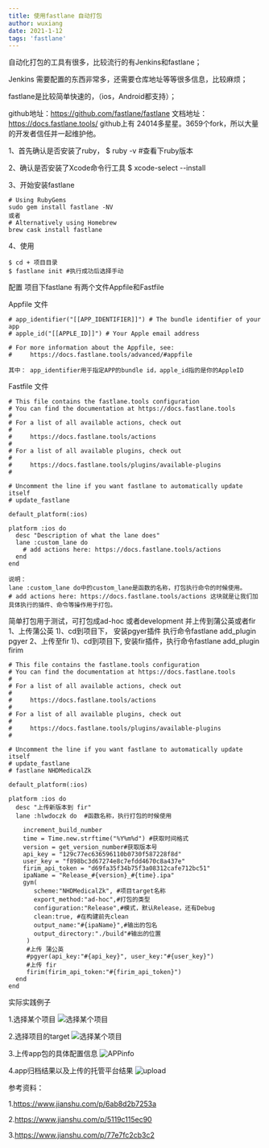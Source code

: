 ```yaml
---
title: 使用fastlane 自动打包
author: wuxiang
date: 2021-1-12
tags: 'fastlane'
---
```


自动化打包的工具有很多，比较流行的有Jenkins和fastlane；

Jenkins 需要配置的东西非常多，还需要仓库地址等等很多信息，比较麻烦；

fastlane是比较简单快速的，（ios，Android都支持）；

github地址：https://github.com/fastlane/fastlane 
文档地址：https://docs.fastlane.tools/
github上有 24014多星星。3659个fork，所以大量的开发者信任并一起维护他。

1、首先确认是否安装了ruby，
$ ruby -v #查看下ruby版本

2、确认是否安装了Xcode命令行工具
$ xcode-select --install 

3、开始安装fastlane
```
# Using RubyGems
sudo gem install fastlane -NV
或者
# Alternatively using Homebrew
brew cask install fastlane
```

4、使用
```
$ cd + 项目目录
$ fastlane init #执行成功后选择手动
```
配置 项目下fastlane 有两个文件Appfile和Fastfile

Appfile 文件
```
# app_identifier("[[APP_IDENTIFIER]]") # The bundle identifier of your app
# apple_id("[[APPLE_ID]]") # Your Apple email address

# For more information about the Appfile, see:
#     https://docs.fastlane.tools/advanced/#appfile

其中： app_identifier用于指定APP的bundle id，apple_id指的是你的AppleID
```

Fastfile 文件

```
# This file contains the fastlane.tools configuration
# You can find the documentation at https://docs.fastlane.tools
#
# For a list of all available actions, check out
#
#     https://docs.fastlane.tools/actions
#
# For a list of all available plugins, check out
#
#     https://docs.fastlane.tools/plugins/available-plugins
#

# Uncomment the line if you want fastlane to automatically update itself
# update_fastlane

default_platform(:ios)

platform :ios do
  desc "Description of what the lane does"
  lane :custom_lane do
    # add actions here: https://docs.fastlane.tools/actions
  end
end

说明：
lane :custom_lane do中的custom_lane是函数的名称，打包执行命令的时候使用。
# add actions here: https://docs.fastlane.tools/actions 这块就是让我们加具体执行的插件、命令等操作用于打包。
```

简单打包用于测试，可打包成ad-hoc 或者development
并上传到蒲公英或者fir
1、上传蒲公英
1)、cd到项目下， 安装pgyer插件 执行命令fastlane add_plugin pgyer
2、上传至fir
1)、cd到项目下, 安装fir插件，执行命令fastlane add_plugin firim

```
# This file contains the fastlane.tools configuration
# You can find the documentation at https://docs.fastlane.tools
#
# For a list of all available actions, check out
#
#     https://docs.fastlane.tools/actions
#
# For a list of all available plugins, check out
#
#     https://docs.fastlane.tools/plugins/available-plugins
#

# Uncomment the line if you want fastlane to automatically update itself
# update_fastlane
# fastlane NHDMedicalZk

default_platform(:ios)

platform :ios do
  desc "上传新版本到 fir"
  lane :hlwdoczk do  #函数名称，执行打包的时候使用

    increment_build_number
    time = Time.new.strftime("%Y%m%d") #获取时间格式
    version = get_version_number#获取版本号
    api_key = "129c77ec636596110b0730f587228f8d"
    user_key = "f898bc3d67274e8c7efdd4670c8a437e"
    firim_api_token = "d69fa35f34b75f3a08312cafe712bc51"
    ipaName = "Release_#{version}_#{time}.ipa"
    gym(
       scheme:"NHDMedicalZk", #项目target名称
       export_method:"ad-hoc",#打包的类型
       configuration:"Release",#模式，默认Release，还有Debug
       clean:true, #在构建前先clean
       output_name:"#{ipaName}",#输出的包名
       output_directory:"./build"#输出的位置
     )
     #上传 蒲公英
     #pgyer(api_key:"#{api_key}", user_key:"#{user_key}")
     #上传 fir
     firim(firim_api_token:"#{firim_api_token}")
  end
end

```

实际实践例子

1.选择某个项目
![选择某个项目](https://gitee.com/yuechangfeng/blog-source/raw/master/_posts/files/fastlane/fastlane1.png)

2.选择项目的target
![选择某个项目](https://gitee.com/yuechangfeng/blog-source/raw/master/_posts/files/fastlane/fastlane2.png)

3.上传app包的具体配置信息
![APPinfo](https://gitee.com/yuechangfeng/blog-source/raw/master/_posts/files/fastlane/fastlane3.png)

4.app归档结果以及上传的托管平台结果 
![upload](https://gitee.com/yuechangfeng/blog-source/raw/master/_posts/files/fastlane/fastlane4.png)


参考资料：

1.https://www.jianshu.com/p/6ab8d2b7253a

2.https://www.jianshu.com/p/5119c115ec90

3.https://www.jianshu.com/p/77e7fc2cb3c2
